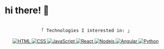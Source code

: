 # hi there! 👋

<!-- ## i'm a student and front-end developer -->
<p align="center">
        <samp>
                <br>
                「 Technologies I interested in: 」
                <br>
                <br>
        </samp>
        <!-- Programming Languages -->
        <!-- Code logo -->
        </a>
        <!-- HTML -->
        <a href="https://github.com/ShahriarShafin?tab=repositories" target="_blank"><img alt="HTML"
                        src="https://img.shields.io/badge/-HTML-E34F26?style=flat-square&logo=HTML5&logoColor=white">
        </a>
        <!-- CSS  -->
        <a href="https://github.com/ShahriarShafin?tab=repositories" target="_blank"><img alt="CSS"
                        src="https://img.shields.io/badge/-CSS-1572B6?style=flat-square&logo=CSS3&logoColor=white">
        </a>
        <!-- JavaScript -->
        <a href="https://github.com/ShahriarShafin?tab=repositories" target="_blank"><img alt="JavaScript"
                        src="https://img.shields.io/badge/-JavaScript-F7DF1E?style=flat-square&logo=JavaScript&logoColor=white">
        </a>
        <!-- React -->
        <a href="https://github.com/ShahriarShafin?tab=repositories" target="_blank"><img alt="React"
                        src="https://img.shields.io/badge/-React-61dafb?style=flat-square&logo=React&logoColor=white">
        </a>
        <!-- Nodejs -->
        <a href="https://github.com/ShahriarShafin?tab=repositories" target="_blank"><img alt="Nodejs"
                        src="https://img.shields.io/badge/-Node.js-338f33?style=flat-square&logo=Node.js&logoColor=white">
        </a>
        <!-- Angular -->
        <a href="https://github.com/ShahriarShafin?tab=repositories" target="_blank"><img alt="Angular"
                        src="https://img.shields.io/badge/-Angular-f44336?style=flat-square&logo=Angular&logoColor=white">
        </a>
        <!-- Python -->
        <a href="https://github.com/ShahriarShafin?tab=repositories" target="_blank"><img alt="Python"
                        src="https://img.shields.io/badge/-Python-3776AB?style=flat-square&logo=Python&logoColor=white">
        </a>
        
</p>
